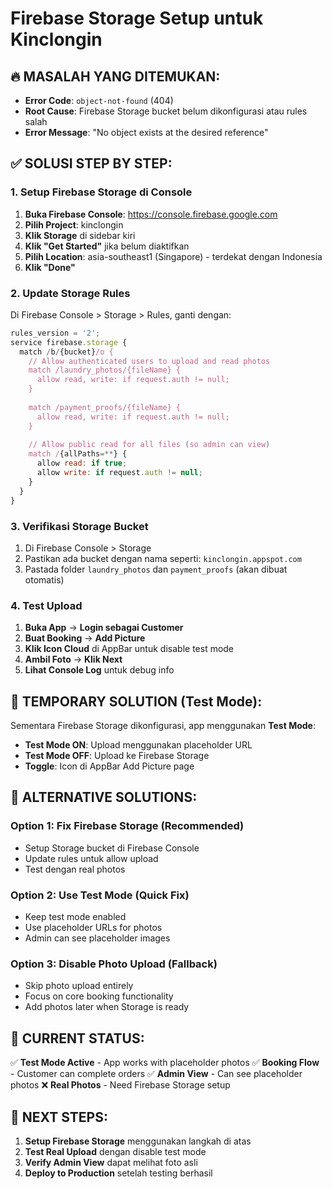 # Firebase Storage Setup untuk Kinclongin

## 🔥 MASALAH YANG DITEMUKAN:
- **Error Code**: `object-not-found` (404)
- **Root Cause**: Firebase Storage bucket belum dikonfigurasi atau rules salah
- **Error Message**: "No object exists at the desired reference"

## ✅ SOLUSI STEP BY STEP:

### 1. **Setup Firebase Storage di Console**

1. **Buka Firebase Console**: https://console.firebase.google.com
2. **Pilih Project**: kinclongin
3. **Klik Storage** di sidebar kiri
4. **Klik "Get Started"** jika belum diaktifkan
5. **Pilih Location**: asia-southeast1 (Singapore) - terdekat dengan Indonesia
6. **Klik "Done"**

### 2. **Update Storage Rules**

Di Firebase Console > Storage > Rules, ganti dengan:

```javascript
rules_version = '2';
service firebase.storage {
  match /b/{bucket}/o {
    // Allow authenticated users to upload and read photos
    match /laundry_photos/{fileName} {
      allow read, write: if request.auth != null;
    }
    
    match /payment_proofs/{fileName} {
      allow read, write: if request.auth != null;
    }
    
    // Allow public read for all files (so admin can view)
    match /{allPaths=**} {
      allow read: if true;
      allow write: if request.auth != null;
    }
  }
}
```

### 3. **Verifikasi Storage Bucket**

1. Di Firebase Console > Storage
2. Pastikan ada bucket dengan nama seperti: `kinclongin.appspot.com`
3. Pastada folder `laundry_photos` dan `payment_proofs` (akan dibuat otomatis)

### 4. **Test Upload**

1. **Buka App** → **Login sebagai Customer**
2. **Buat Booking** → **Add Picture**
3. **Klik Icon Cloud** di AppBar untuk disable test mode
4. **Ambil Foto** → **Klik Next**
5. **Lihat Console Log** untuk debug info

## 🧪 TEMPORARY SOLUTION (Test Mode):

Sementara Firebase Storage dikonfigurasi, app menggunakan **Test Mode**:
- **Test Mode ON**: Upload menggunakan placeholder URL
- **Test Mode OFF**: Upload ke Firebase Storage
- **Toggle**: Icon di AppBar Add Picture page

## 🔧 ALTERNATIVE SOLUTIONS:

### Option 1: **Fix Firebase Storage** (Recommended)
- Setup Storage bucket di Firebase Console
- Update rules untuk allow upload
- Test dengan real photos

### Option 2: **Use Test Mode** (Quick Fix)
- Keep test mode enabled
- Use placeholder URLs for photos
- Admin can see placeholder images

### Option 3: **Disable Photo Upload** (Fallback)
- Skip photo upload entirely
- Focus on core booking functionality
- Add photos later when Storage is ready

## 📱 CURRENT STATUS:

✅ **Test Mode Active** - App works with placeholder photos
✅ **Booking Flow** - Customer can complete orders
✅ **Admin View** - Can see placeholder photos
❌ **Real Photos** - Need Firebase Storage setup

## 🎯 NEXT STEPS:

1. **Setup Firebase Storage** menggunakan langkah di atas
2. **Test Real Upload** dengan disable test mode
3. **Verify Admin View** dapat melihat foto asli
4. **Deploy to Production** setelah testing berhasil
